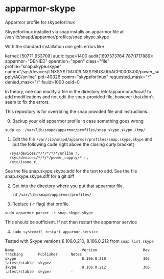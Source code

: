 # apparmor-skype
Apparmor profile for skypeforlinux

Skypeforlinux installed via snap installs an apparmor file at 
/var/lib/snapd/apparmor/profiles/snap.skype.skype

With the standard installation one gets errors like

 kernel: [50771.953709] audit: type=1400 audit(1697573764.787:1717889): apparmor="DENIED" operation="open" class="file" profile="snap.skype.skype" name="/sys/devices/LNXSYSTM:00/LNXSYBUS:00/ACPI0003:00/power_supply/AC/online" pid=40326 comm="skypeforlinux" requested_mask="r" denied_mask="r" fsuid=1000 ouid=0

In theory, one can modify a file in the directory /etc/apparmor.d/local/ to add modifications and not edit the snap-provided file, however that didn't seem to fix
the errors. 

This repository is for overriding the snap provided file and instructions.

0. Backup your old apparmor profile in case something goes wrong

  `sudp cp  /var/lib/snapd/apparmor/profiles/snap.skype.skype /tmp/`

1. Edit the file `/var/lib/snapd/apparmor/profiles/snap.skype.skype` and put the following code
   right above the closing curly bracket`}`
```
  /sys/devices/*/*/*/*/*/online r,
  /sys/devices/*/*/*/power_supply/* r,
  /etc/issue r,
```

See the file snap.skype.skype.add for the text to add.
See the file snap.skype.skype.diff for a git diff

2. Get into the directory where you put that apparmor file. 

   `cd /var/lib/snapd/apparmor/profiles/`
3. Replace (-r flag) that profile 

  `sudo apparmor_parser -r snap.skype.skype`

This should be sufficient. If not then restart the apparmor service

4. `sudo systemctl restart apparmor.service`

Tested with Skype versions 8.106.0.210, 8.106.0.212 from `snap list skype`

```
Name                               Version                     Rev    Tracking       Publisher      Notes
skype                              8.106.0.210                 305    latest/stable  skype✓         -
skype                              8.106.0.212                 306    latest/stable  skype✓         -
```
